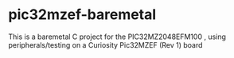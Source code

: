 # pic32mzef-baremetal

This is a baremetal C project for the PIC32MZ2048EFM100 , using peripherals/testing on a Curiosity Pic32MZEF (Rev 1) board
